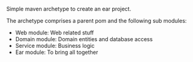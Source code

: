 Simple maven archetype to create an ear project.

The archetype comprises a parent pom and the following sub modules:
- Web module: Web related stuff
- Domain module: Domain entities and database access
- Service module: Business logic
- Ear module: To bring all together
